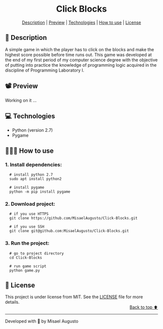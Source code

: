 <h1 id="title" align="center">Click Blocks</h1>

<div align="center">
  <a href="#description">Description</a> |
  <a href="#preview">Preview</a> |
  <a href="#technologies">Technologies</a> |
  <a href="#how-to-use">How to use</a> |
  <a href="#license">License</a>
</div>

<h2 id="description">📑️ Description</h2>
<p>
  A simple game in which the player has to click on the blocks and make the highest score possible before time runs out. This game was developed at the end of my first period of my computer science degree with the objective of putting into practice the knowledge of programming logic acquired in the discipline of Programming Laboratory I.
</p>

<h2 id="preview">📽️ Preview</h2>
<p>Working on it ...</p>

<h2 id="technologies">💻️ Technologies</h2>
<ul>
  <li>Python (version 2.7)</li>
  <li>Pygame</li>
</ul>

<h2 id="how-to-use">👨🏽‍💻️ How to use</h2>
<h3>1. Install dependencies:</h3>

```
  # install python 2.7
  sudo apt install python2

  # install pygame
  python -m pip install pygame
```

<h3>2. Download project:</h3>

```
  # if you use HTTPS
  git clone https://github.com/MisaelAugusto/Click-Blocks.git

  # if you use SSH
  git clone git@github.com:MisaelAugusto/Click-Blocks.git
```

<h3>3. Run the project:</h3>

```
  # go to project directory
  cd Click-Blocks

  # run game script
  python game.py
```

<h2 id="license">📜️ License</h2>
<div>
  <div>
    This project is under license from MIT. See the <a href="">LICENSE</a> file for more details.
  </div>
  <div align="right">
    <a href="#title">Back to top ⬆️</a>
  </div>
</div>

---
<p>Developed with 💙️ by Misael Augusto</p>
